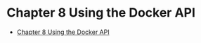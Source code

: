 # Chapter 8 Using the Docker API

- [Chapter 8 Using the Docker API](#chapter-8-using-the-docker-api)
